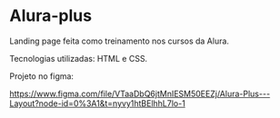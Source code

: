 # Alura-plus
Landing page feita como treinamento nos cursos da Alura.

Tecnologias utilizadas: HTML e CSS.

Projeto no figma:

https://www.figma.com/file/VTaaDbQ6jtMnIESM50EEZj/Alura-Plus---Layout?node-id=0%3A1&t=nyvy1htBElhhL7lo-1
